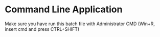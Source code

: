 # Command Line Application
Make sure you have run this batch file with Administrator CMD
(Win+R, insert cmd and press CTRL+SHIFT)

